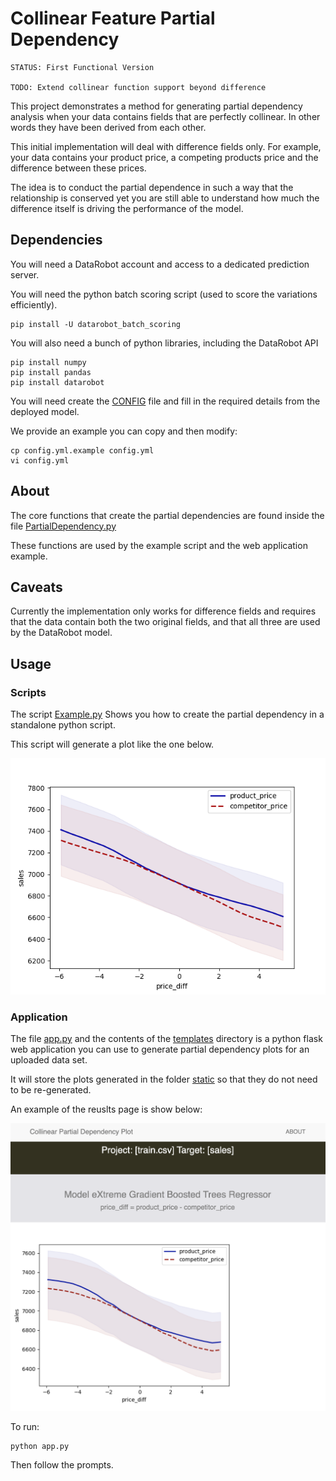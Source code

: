 
Collinear Feature Partial Dependency
=====================================

```
STATUS: First Functional Version

TODO: Extend collinear function support beyond difference
```

This project demonstrates a method for generating partial dependency analysis when your 
data contains fields that are perfectly collinear. In other words they have been derived
from each other. 

This initial implementation will deal with difference fields only.
For example, your data contains your product price, a competing products price and the
difference between these prices.

The idea is to conduct the partial dependence in such a way that the relationship is conserved
yet you are still able to understand how much the difference itself is driving the performance
of the model.


## Dependencies
 
You will need a DataRobot account and access to a dedicated prediction server.

You will need the python batch scoring script (used to score the variations efficiently).

```
pip install -U datarobot_batch_scoring
```

You will also need a bunch of python libraries, including the DataRobot API

```
pip install numpy
pip install pandas
pip install datarobot
```

You will need create the [CONFIG](config.yml.example) file and fill in the required details from the deployed model.

We provide an example you can copy and then modify:

```
cp config.yml.example config.yml
vi config.yml
```

## About

The core functions that create the partial dependencies are found 
inside the file [PartialDependency.py](src/PartialDependency.py) 

These functions are used by the example script and the web application example.

## Caveats

Currently the implementation only works for difference fields and requires that the data contain
both the two original fields, and that all three are used by the DataRobot model.

## Usage

### Scripts

The script [Example.py](Example.py) Shows you how to create the partial dependency in a standalone python script.

This script will generate a plot like the one below.
 
![Product price difference partial dependency](scripts/Example.png "Product price difference partial dependency" )


### Application

The file [app.py](app.py) and the contents of the [templates](templates) directory is a python flask 
web application you can use to generate partial dependency plots for an uploaded data set.

It will store the plots generated in the folder [static](static) so that they do not need to be re-generated.

An example of the reuslts page is show below:

![Product price difference partial dependency](static/screen_shot.png "Product price difference partial dependency" )


To run:

```
python app.py
```

Then follow the prompts.

